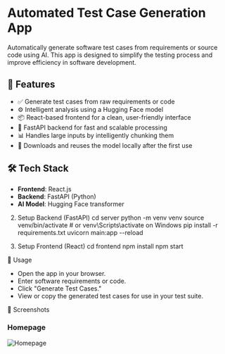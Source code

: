 # Automated Test Case Generation App

Automatically generate software test cases from requirements or source code using AI. This app is designed to simplify the testing process and improve efficiency in software development.

## 🚀 Features

- ✅ Generate test cases from raw requirements or code
- ⚙️ Intelligent analysis using a Hugging Face model
- 📦 React-based frontend for a clean, user-friendly interface
- 🚀 FastAPI backend for fast and scalable processing
- 📊 Handles large inputs by intelligently chunking them
- 💾 Downloads and reuses the model locally after the first use

## 🛠️ Tech Stack

- **Frontend**: React.js
- **Backend**: FastAPI (Python)
- **AI Model**: Hugging Face transformer

2. Setup Backend (FastAPI)
cd server
python -m venv venv
source venv/bin/activate  # or venv\Scripts\activate on Windows
pip install -r requirements.txt
uvicorn main:app --reload


4. Setup Frontend (React)
cd frontend
npm install
npm start

🔧 Usage
- Open the app in your browser.
- Enter software requirements or code.
- Click "Generate Test Cases."
- View or copy the generated test cases for use in your test suite.

📸 Screenshots
### Homepage
![Homepage](screenshol/screenshot1.png)
